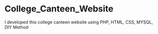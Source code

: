 # College_Canteen_Website
I developed this college canteen website using PHP, HTML, CSS, MYSQL, DIY Method

